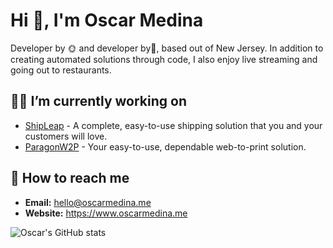 <h1 align="left">Hi 👋, I'm Oscar Medina</h1>
<p align="left">Developer by 🌞 and developer by🌙, based out of New Jersey. In addition to creating automated solutions through code, I also enjoy live streaming and going out to restaurants.</p>

<h2>👨‍💼 I’m currently working on</h2>
<ul>
<li><a href="https://www.shipleap.com">ShipLeap</a> - A complete, easy-to-use shipping solution that you and your customers will love.</li>
<li><a href="https://www.paragonw2p.com">ParagonW2P</a> - Your easy-to-use, dependable web-to-print solution.</li>
</ul>


<h2>📨 How to reach me</h2>
<ul>
<li><b>Email:</b> <a href="mailto:hello@oscarmedina.me?subject=Let's get in touch!">hello@oscarmedina.me</a></li>
<li><b>Website:</b> <a href="https://www.oscarmedina.me/">https://www.oscarmedina.me</a></li>
</ul>

![Oscar's GitHub stats](https://github-readme-stats.vercel.app/api?username=omedinapr&theme=dark&show_icons=true)
